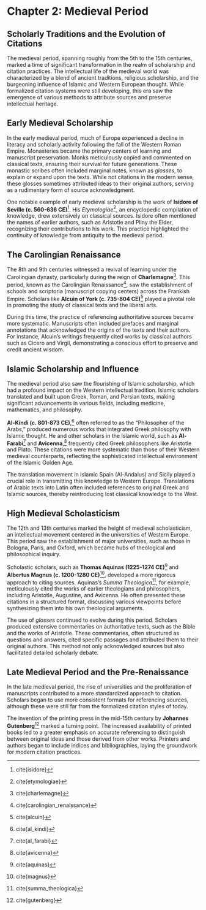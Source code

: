 # Chapter 2: Medieval Period
## Scholarly Traditions and the Evolution of Citations


The medieval period, spanning roughly from the 5th to the 15th centuries, marked a time of significant transformation in the realm of scholarship and citation practices. The intellectual life of the medieval world was characterized by a blend of ancient traditions, religious scholarship, and the burgeoning influence of Islamic and Western European thought. While formalized citation systems were still developing, this era saw the emergence of various methods to attribute sources and preserve intellectual heritage.

## Early Medieval Scholarship

In the early medieval period, much of Europe experienced a decline in literacy and scholarly activity following the fall of the Western Roman Empire. Monasteries became the primary centers of learning and manuscript preservation. Monks meticulously copied and commented on classical texts, ensuring their survival for future generations. These monastic scribes often included marginal notes, known as *glosses*, to explain or expand upon the texts. While not citations in the modern sense, these glosses sometimes attributed ideas to their original authors, serving as a rudimentary form of source acknowledgment.

One notable example of early medieval scholarship is the work of **Isidore of Seville (c. 560-636 CE)**[^isidore]. His *Etymologiae*[^etymologiae], an encyclopedic compilation of knowledge, drew extensively on classical sources. Isidore often mentioned the names of earlier authors, such as Aristotle and Pliny the Elder, recognizing their contributions to his work. This practice highlighted the continuity of knowledge from antiquity to the medieval period.

## The Carolingian Renaissance

The 8th and 9th centuries witnessed a revival of learning under the Carolingian dynasty, particularly during the reign of **Charlemagne**[^charlemagne]. This period, known as the Carolingian Renaissance[^carolingian_renaissance], saw the establishment of schools and scriptoria (manuscript copying centers) across the Frankish Empire. Scholars like **Alcuin of York (c. 735-804 CE)**[^alcuin] played a pivotal role in promoting the study of classical texts and the liberal arts.

During this time, the practice of referencing authoritative sources became more systematic. Manuscripts often included prefaces and marginal annotations that acknowledged the origins of the texts and their authors. For instance, Alcuin’s writings frequently cited works by classical authors such as Cicero and Virgil, demonstrating a conscious effort to preserve and credit ancient wisdom.

## Islamic Scholarship and Influence

The medieval period also saw the flourishing of Islamic scholarship, which had a profound impact on the Western intellectual tradition. Islamic scholars translated and built upon Greek, Roman, and Persian texts, making significant advancements in various fields, including medicine, mathematics, and philosophy.

**Al-Kindi (c. 801-873 CE)**,[^al_kindi] often referred to as the “Philosopher of the Arabs,” produced numerous works that integrated Greek philosophy with Islamic thought. He and other scholars in the Islamic world, such as **Al-Farabi**[^al_farabi] and **Avicenna**,[^avicenna] frequently cited Greek philosophers like Aristotle and Plato. These citations were more systematic than those of their Western medieval counterparts, reflecting the sophisticated intellectual environment of the Islamic Golden Age.

The translation movement in Islamic Spain (Al-Andalus) and Sicily played a crucial role in transmitting this knowledge to Western Europe. Translations of Arabic texts into Latin often included references to original Greek and Islamic sources, thereby reintroducing lost classical knowledge to the West.

## High Medieval Scholasticism

The 12th and 13th centuries marked the height of medieval scholasticism, an intellectual movement centered in the universities of Western Europe. This period saw the establishment of major universities, such as those in Bologna, Paris, and Oxford, which became hubs of theological and philosophical inquiry.

Scholastic scholars, such as **Thomas Aquinas (1225-1274 CE)**[^aquinas] and **Albertus Magnus (c. 1200-1280 CE)**[^magnus], developed a more rigorous approach to citing sources. Aquinas’s *Summa Theologica*[^summa_theologica], for example, meticulously cited the works of earlier theologians and philosophers, including Aristotle, Augustine, and Avicenna. He often presented these citations in a structured format, discussing various viewpoints before synthesizing them into his own theological arguments.

The use of *glosses* continued to evolve during this period. Scholars produced extensive commentaries on authoritative texts, such as the Bible and the works of Aristotle. These commentaries, often structured as questions and answers, cited specific passages and attributed them to their original authors. This method not only acknowledged sources but also facilitated detailed scholarly debate.

## Late Medieval Period and the Pre-Renaissance

In the late medieval period, the rise of universities and the proliferation of manuscripts contributed to a more standardized approach to citation. Scholars began to use more consistent formats for referencing sources, although these were still far from the formalized citation styles of today.

The invention of the printing press in the mid-15th century by **Johannes Gutenberg**[^gutenberg] marked a turning point. The increased availability of printed books led to a greater emphasis on accurate referencing to distinguish between original ideas and those derived from other works. Printers and authors began to include indices and bibliographies, laying the groundwork for modern citation practices.


[^isidore]: cite{isidore}
[^etymologiae]: cite{etymologiae}
[^charlemagne]: cite{charlemagne}
[^carolingian_renaissance]: cite{carolingian_renaissance}
[^alcuin]: cite{alcuin}
[^al_kindi]: cite{al_kindi}
[^al_farabi]: cite{al_farabi}
[^avicenna]: cite{avicenna}
[^aquinas]: cite{aquinas}
[^magnus]: cite{magnus}
[^summa_theologica]: cite{summa_theologica}
[^gutenberg]: cite{gutenberg}
